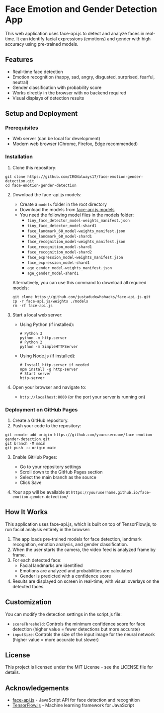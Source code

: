# Face Emotion and Gender Detection App

This web application uses face-api.js to detect and analyze faces in real-time. It can identify facial expressions (emotions) and gender with high accuracy using pre-trained models.

## Features

- Real-time face detection
- Emotion recognition (happy, sad, angry, disgusted, surprised, fearful, neutral)
- Gender classification with probability score
- Works directly in the browser with no backend required
- Visual displays of detection results

## Setup and Deployment

### Prerequisites

- Web server (can be local for development)
- Modern web browser (Chrome, Firefox, Edge recommended)

### Installation

1. Clone this repository:
```
git clone https://github.com/IRONalways17/face-emotion-gender-detection.git
cd face-emotion-gender-detection
```

2. Download the face-api.js models:
   - Create a `models` folder in the root directory
   - Download the models from [face-api.js models](https://github.com/justadudewhohacks/face-api.js/tree/master/weights)
   - You need the following model files in the models folder:
     - `tiny_face_detector_model-weights_manifest.json`
     - `tiny_face_detector_model-shard1`
     - `face_landmark_68_model-weights_manifest.json`
     - `face_landmark_68_model-shard1`
     - `face_recognition_model-weights_manifest.json`
     - `face_recognition_model-shard1`
     - `face_recognition_model-shard2`
     - `face_expression_model-weights_manifest.json`
     - `face_expression_model-shard1`
     - `age_gender_model-weights_manifest.json`
     - `age_gender_model-shard1`

   Alternatively, you can use this command to download all required models:
   ```
   git clone https://github.com/justadudewhohacks/face-api.js.git
   cp -r face-api.js/weights ./models
   rm -rf face-api.js
   ```

3. Start a local web server:
   - Using Python (if installed):
     ```
     # Python 3
     python -m http.server
     # Python 2
     python -m SimpleHTTPServer
     ```
   - Using Node.js (if installed):
     ```
     # Install http-server if needed
     npm install -g http-server
     # Start server
     http-server
     ```

4. Open your browser and navigate to:
   - `http://localhost:8000` (or the port your server is running on)

### Deployment on GitHub Pages

1. Create a GitHub repository.
2. Push your code to the repository:
```
git remote add origin https://github.com/yourusername/face-emotion-gender-detection.git
git branch -M main
git push -u origin main
```

3. Enable GitHub Pages:
   - Go to your repository settings
   - Scroll down to the GitHub Pages section
   - Select the main branch as the source
   - Click Save

4. Your app will be available at `https://yourusername.github.io/face-emotion-gender-detection/`

## How It Works

This application uses face-api.js, which is built on top of TensorFlow.js, to run facial analysis entirely in the browser:

1. The app loads pre-trained models for face detection, landmark recognition, emotion analysis, and gender classification.
2. When the user starts the camera, the video feed is analyzed frame by frame.
3. For each detected face:
   - Facial landmarks are identified
   - Emotions are analyzed and probabilities are calculated
   - Gender is predicted with a confidence score
4. Results are displayed on screen in real-time, with visual overlays on the detected faces.

## Customization

You can modify the detection settings in the script.js file:
- `scoreThreshold`: Controls the minimum confidence score for face detection (higher value = fewer detections but more accurate)
- `inputSize`: Controls the size of the input image for the neural network (higher value = more accurate but slower)

## License

This project is licensed under the MIT License - see the LICENSE file for details.

## Acknowledgements

- [face-api.js](https://github.com/justadudewhohacks/face-api.js/) - JavaScript API for face detection and recognition
- [TensorFlow.js](https://www.tensorflow.org/js) - Machine learning framework for JavaScript
